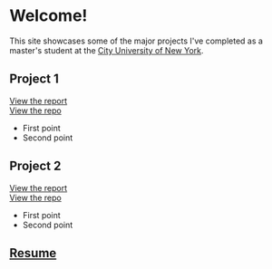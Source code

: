 # Welcome!

This site showcases some of the major projects I've completed as a master's student at the [City University of New York](https://sps.cuny.edu/academics/graduate/master-science-data-science-ms).

## Project 1
[View the report](https://dmoscoe.github.io/cars/speed-and-distance.html)  
[View the repo](https://github.com/dmoscoe/cars)  
* First point
* Second point

## Project 2
[View the report](/churn/churn.pdf)  
[View the repo](https://github.com/dmoscoe/dmoscoe.github.io/tree/main/churn)  
* First point
* Second point

## [Resume](resume.md)
